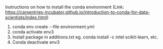 Instructions on how to install the conda environment (Link: https://carpentries-incubator.github.io/introduction-to-conda-for-data-scientists/index.html)

1. conda env create --file environment.yml
2. conda activate env3
3. Install package in additions.txt
    eg. conda install -c intel scikit-learn, etc.
4. Conda deactivate env3
